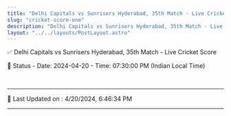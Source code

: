 ```yaml
---
title: "Delhi Capitals vs Sunrisers Hyderabad, 35th Match - Live Cricket Score"
slug: "cricket-score-one"
description: "Delhi Capitals vs Sunrisers Hyderabad, 35th Match - Live Cricket Score - Date: 2024-04-20 - Time: 07:30:00 PM (Indian Local Time)."
layout: "../../layouts/PostLayout.astro"
--- 
```


✅ Delhi Capitals vs Sunrisers Hyderabad, 35th Match - Live Cricket Score

📑 Status - Date: 2024-04-20 - Time: 07:30:00 PM (Indian Local Time)

<br />

***

📝 Last Updated on : 4/20/2024, 6:46:34 PM

***

